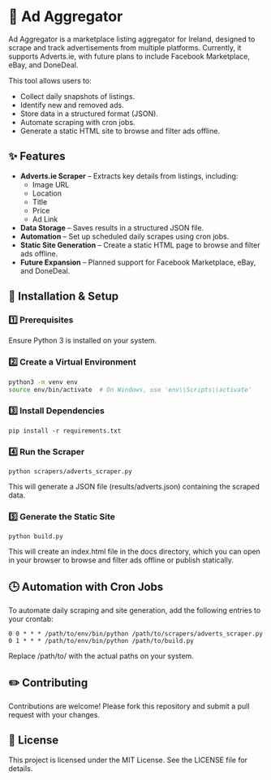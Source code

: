 # 🛒 Ad Aggregator

Ad Aggregator is a marketplace listing aggregator for Ireland, designed to scrape and track advertisements from multiple platforms. Currently, it supports Adverts.ie, with future plans to include Facebook Marketplace, eBay, and DoneDeal.

This tool allows users to:

- Collect daily snapshots of listings.
- Identify new and removed ads.
- Store data in a structured format (JSON).
- Automate scraping with cron jobs.
- Generate a static HTML site to browse and filter ads offline.

## ✨ Features

- **Adverts.ie Scraper** – Extracts key details from listings, including:
  - Image URL
  - Location
  - Title
  - Price
  - Ad Link
- **Data Storage** – Saves results in a structured JSON file.
- **Automation** – Set up scheduled daily scrapes using cron jobs.
- **Static Site Generation** – Create a static HTML page to browse and filter ads offline.
- **Future Expansion** – Planned support for Facebook Marketplace, eBay, and DoneDeal.

## 🔨 Installation & Setup

### 1️⃣ Prerequisites

Ensure Python 3 is installed on your system.

### 2️⃣ Create a Virtual Environment

```bash
python3 -m venv env
source env/bin/activate  # On Windows, use 'env\\Scripts\\activate'
```

### 3️⃣ Install Dependencies
```
pip install -r requirements.txt
```
### 4️⃣ Run the Scraper

```
python scrapers/adverts_scraper.py
```

This will generate a JSON file (results/adverts.json) containing the scraped data.

### 5️⃣ Generate the Static Site
```
python build.py
```
This will create an index.html file in the docs directory, which you can open in your browser to browse and filter ads offline or publish statically.

## 🕒 Automation with Cron Jobs

To automate daily scraping and site generation, add the following entries to your crontab:
```
0 0 * * * /path/to/env/bin/python /path/to/scrapers/adverts_scraper.py
0 1 * * * /path/to/env/bin/python /path/to/build.py
```
Replace /path/to/ with the actual paths on your system.

## ✏️ Contributing

Contributions are welcome! Please fork this repository and submit a pull request with your changes.

## 📝 License

This project is licensed under the MIT License. See the LICENSE file for details.
